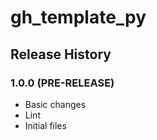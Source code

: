 # gh_template_py

## Release History

### 1.0.0 (PRE-RELEASE)
  * Basic changes
  * Lint
  * Initial files
